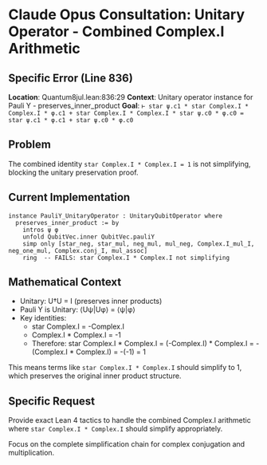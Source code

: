 # Claude Opus Consultation: Unitary Operator - Combined Complex.I Arithmetic

## Specific Error (Line 836)
**Location**: Quantum8jul.lean:836:29
**Context**: Unitary operator instance for Pauli Y - preserves_inner_product
**Goal**: `⊢ star ψ.c1 * star Complex.I * Complex.I * φ.c1 + star Complex.I * Complex.I * star ψ.c0 * φ.c0 = star ψ.c1 * φ.c1 + star ψ.c0 * φ.c0`

## Problem
The combined identity `star Complex.I * Complex.I = 1` is not simplifying, blocking the unitary preservation proof.

## Current Implementation  
```lean
instance PauliY_UnitaryOperator : UnitaryQubitOperator where
  preserves_inner_product := by
    intros ψ φ
    unfold QubitVec.inner QubitVec.pauliY
    simp only [star_neg, star_mul, neg_mul, mul_neg, Complex.I_mul_I, neg_one_mul, Complex.conj_I, mul_assoc]
    ring  -- FAILS: star Complex.I * Complex.I not simplifying
```

## Mathematical Context
- Unitary: U†U = I (preserves inner products)
- Pauli Y is Unitary: ⟨Uψ|Uφ⟩ = ⟨ψ|φ⟩
- Key identities:
  - star Complex.I = -Complex.I  
  - Complex.I * Complex.I = -1
  - Therefore: star Complex.I * Complex.I = (-Complex.I) * Complex.I = -(Complex.I * Complex.I) = -(-1) = 1

This means terms like `star Complex.I * Complex.I` should simplify to 1, which preserves the original inner product structure.

## Specific Request
Provide exact Lean 4 tactics to handle the combined Complex.I arithmetic where `star Complex.I * Complex.I` should simplify appropriately.

Focus on the complete simplification chain for complex conjugation and multiplication. 